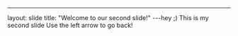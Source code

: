 
---
layout: slide
title: "Welcome to our second slide!"
---hey ;)
This is my second slide
Use the left arrow to go back!
